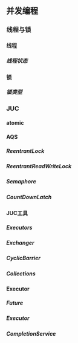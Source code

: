 ## 并发编程
### 线程与锁
#### 线程

##### 线程状态

#### 锁

##### 锁类型

### JUC

#### atomic



#### AQS
##### ReentrantLock
##### ReentrantReadWriteLock
##### Semaphore
##### CountDownLatch
#### JUC工具

##### Executors

##### Exchanger

##### CyclicBarrier

##### Collections

#### Executor

##### Future

##### Executor

##### CompletionService










